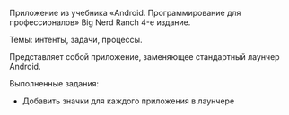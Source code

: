 Приложение из учебника «Android. Программирование для профессионалов» Big Nerd Ranch 4-е издание.

Темы: интенты, задачи, процессы.

Представляет собой приложение, заменяющее стандартный лаунчер Android.

Выполненные задания: 

- Добавить значки для каждого приложения в лаунчере